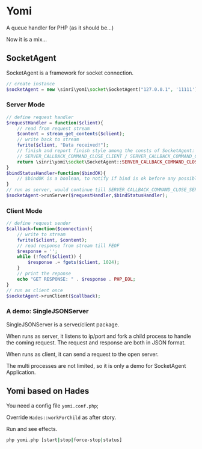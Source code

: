 # Yomi
A queue handler for PHP (as it should be...)

Now it is a mix...

## SocketAgent

SocketAgent is a framework for socket connection.

```php
// create instance
$socketAgent = new \sinri\yomi\socket\SocketAgent("127.0.0.1", '11111');
```

### Server Mode

```php
// define request handler
$requestHandler = function($client){
    // read from request stream
    $content = stream_get_contents($client);
    // write back to stream
    fwrite($client, "Data received!");
    // finish and report finish style among the consts of SocketAgent:
    // SERVER_CALLBACK_COMMAND_CLOSE_CLIENT / SERVER_CALLBACK_COMMAND_CLOSE_SERVER / SERVER_CALLBACK_COMMAND_NONE
    return \sinri\yomi\socket\SocketAgent::SERVER_CALLBACK_COMMAND_CLOSE_CLIENT;
}
$bindStatusHandler=function($bindOK){
    // $bindOK is a boolean, to notify if bind is ok before any possible exception thrown.
}
// run as server, would continue till SERVER_CALLBACK_COMMAND_CLOSE_SERVER returned by $requestHandler.
$socketAgent->runServer($requestHandler,$bindStatusHandler);
```

### Client Mode

```php
// define request sender
$callback=function($connection){
    // write to stream
    fwrite($client, $content);
    // read response from stream till FEOF
    $response = '';
    while (!feof($client)) {
        $response .= fgets($client, 1024);
    }
    // print the reponse
    echo "GET RESPONSE: " . $response . PHP_EOL;
}
// run as client once
$socketAgent->runClient($callback);
```

### A demo: SingleJSONServer

SingleJSONServer is a server/client package. 

When runs as server, it listens to ip/port and fork a child process to handle the coming request. 
The request and response are both in JSON format. 

When runs as client, it can send a request to the open server.

The multi processes are not limited, so it is only a demo for SocketAgent Application.

## Yomi based on Hades

You need a config file `yomi.conf.php`;

Override `Hades::workForChild` as after story.

Run and see effects. 

```bash
php yomi.php [start|stop|force-stop|status]
```